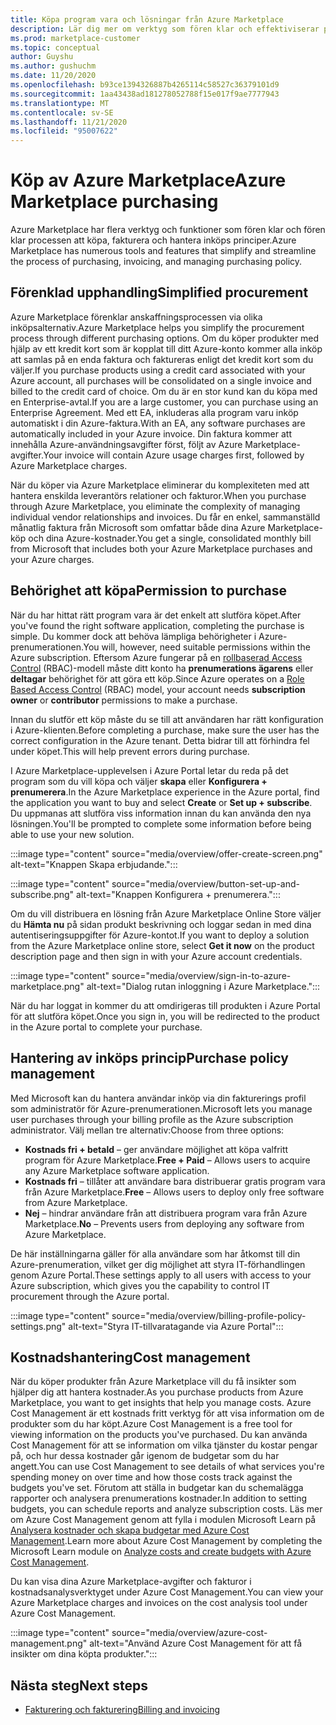 ```yaml
---
title: Köpa program vara och lösningar från Azure Marketplace
description: Lär dig mer om verktyg som fören klar och effektiviserar program varu inköp och-hantering i Azure Marketplace.
ms.prod: marketplace-customer
ms.topic: conceptual
author: Guyshu
ms.author: gushuchm
ms.date: 11/20/2020
ms.openlocfilehash: b93ce1394326887b4265114c58527c36379101d9
ms.sourcegitcommit: 1aa43438ad181278052788f15e017f9ae7777943
ms.translationtype: MT
ms.contentlocale: sv-SE
ms.lasthandoff: 11/21/2020
ms.locfileid: "95007622"
---
```

# <a name="azure-marketplace-purchasing"></a><span data-ttu-id="ffc15-103">Köp av Azure Marketplace</span><span class="sxs-lookup"><span data-stu-id="ffc15-103">Azure Marketplace purchasing</span></span>

<span data-ttu-id="ffc15-104">Azure Marketplace har flera verktyg och funktioner som fören klar och fören klar processen att köpa, fakturera och hantera inköps principer.</span><span class="sxs-lookup"><span data-stu-id="ffc15-104">Azure Marketplace has numerous tools and features that simplify and streamline the process of purchasing, invoicing, and managing purchasing policy.</span></span>

## <a name="simplified-procurement"></a><span data-ttu-id="ffc15-105">Förenklad upphandling</span><span class="sxs-lookup"><span data-stu-id="ffc15-105">Simplified procurement</span></span>

<span data-ttu-id="ffc15-106">Azure Marketplace förenklar anskaffningsprocessen via olika inköpsalternativ.</span><span class="sxs-lookup"><span data-stu-id="ffc15-106">Azure Marketplace helps you simplify the procurement process through different purchasing options.</span></span> <span data-ttu-id="ffc15-107">Om du köper produkter med hjälp av ett kredit kort som är kopplat till ditt Azure-konto kommer alla inköp att samlas på en enda faktura och faktureras enligt det kredit kort som du väljer.</span><span class="sxs-lookup"><span data-stu-id="ffc15-107">If you purchase products using a credit card associated with your Azure account, all purchases will be consolidated on a single invoice and billed to the credit card of choice.</span></span> <span data-ttu-id="ffc15-108">Om du är en stor kund kan du köpa med en Enterprise-avtal.</span><span class="sxs-lookup"><span data-stu-id="ffc15-108">If you are a large customer, you can purchase using an Enterprise Agreement.</span></span> <span data-ttu-id="ffc15-109">Med ett EA, inkluderas alla program varu inköp automatiskt i din Azure-faktura.</span><span class="sxs-lookup"><span data-stu-id="ffc15-109">With an EA, any software purchases are automatically included in your Azure invoice.</span></span> <span data-ttu-id="ffc15-110">Din faktura kommer att innehålla Azure-användningsavgifter först, följt av Azure Marketplace-avgifter.</span><span class="sxs-lookup"><span data-stu-id="ffc15-110">Your invoice will contain Azure usage charges first, followed by Azure Marketplace charges.</span></span>

<span data-ttu-id="ffc15-111">När du köper via Azure Marketplace eliminerar du komplexiteten med att hantera enskilda leverantörs relationer och fakturor.</span><span class="sxs-lookup"><span data-stu-id="ffc15-111">When you purchase through Azure Marketplace, you eliminate the complexity of managing individual vendor relationships and invoices.</span></span> <span data-ttu-id="ffc15-112">Du får en enkel, sammanställd månatlig faktura från Microsoft som omfattar både dina Azure Marketplace-köp och dina Azure-kostnader.</span><span class="sxs-lookup"><span data-stu-id="ffc15-112">You get a single, consolidated monthly bill from Microsoft that includes both your Azure Marketplace purchases and your Azure charges.</span></span>

## <a name="permission-to-purchase"></a><span data-ttu-id="ffc15-113">Behörighet att köpa</span><span class="sxs-lookup"><span data-stu-id="ffc15-113">Permission to purchase</span></span>

<span data-ttu-id="ffc15-114">När du har hittat rätt program vara är det enkelt att slutföra köpet.</span><span class="sxs-lookup"><span data-stu-id="ffc15-114">After you've found the right software application, completing the purchase is simple.</span></span> <span data-ttu-id="ffc15-115">Du kommer dock att behöva lämpliga behörigheter i Azure-prenumerationen.</span><span class="sxs-lookup"><span data-stu-id="ffc15-115">You will, however, need suitable permissions within the Azure subscription.</span></span> <span data-ttu-id="ffc15-116">Eftersom Azure fungerar på en [rollbaserad Access Control](https://docs.microsoft.com/azure/role-based-access-control/overview) (RBAC)-modell måste ditt konto ha **prenumerations ägarens** eller **deltagar** behörighet för att göra ett köp.</span><span class="sxs-lookup"><span data-stu-id="ffc15-116">Since Azure operates on a [Role Based Access Control](https://docs.microsoft.com/azure/role-based-access-control/overview) (RBAC) model, your account needs **subscription owner** or **contributor** permissions to make a purchase.</span></span>

<span data-ttu-id="ffc15-117">Innan du slutför ett köp måste du se till att användaren har rätt konfiguration i Azure-klienten.</span><span class="sxs-lookup"><span data-stu-id="ffc15-117">Before completing a purchase, make sure the user has the correct configuration in the Azure tenant.</span></span> <span data-ttu-id="ffc15-118">Detta bidrar till att förhindra fel under köpet.</span><span class="sxs-lookup"><span data-stu-id="ffc15-118">This will help prevent errors during purchase.</span></span>

<span data-ttu-id="ffc15-119">I Azure Marketplace-upplevelsen i Azure Portal letar du reda på det program som du vill köpa och väljer **skapa** eller **Konfigurera + prenumerera**.</span><span class="sxs-lookup"><span data-stu-id="ffc15-119">In the Azure Marketplace experience in the Azure portal, find the application you want to buy and select **Create** or **Set up + subscribe**.</span></span> <span data-ttu-id="ffc15-120">Du uppmanas att slutföra viss information innan du kan använda den nya lösningen.</span><span class="sxs-lookup"><span data-stu-id="ffc15-120">You'll be prompted to complete some information before being able to use your new solution.</span></span>

:::image type="content" source="media/overview/offer-create-screen.png" alt-text="Knappen Skapa erbjudande.":::

:::image type="content" source="media/overview/button-set-up-and-subscribe.png" alt-text="Knappen Konfigurera + prenumerera.":::

<span data-ttu-id="ffc15-123">Om du vill distribuera en lösning från Azure Marketplace Online Store väljer du **Hämta nu** på sidan produkt beskrivning och loggar sedan in med dina autentiseringsuppgifter för Azure-kontot.</span><span class="sxs-lookup"><span data-stu-id="ffc15-123">If you want to deploy a solution from the Azure Marketplace online store, select **Get it now** on the product description page and then sign in with your Azure account credentials.</span></span>

:::image type="content" source="media/overview/sign-in-to-azure-marketplace.png" alt-text="Dialog rutan inloggning i Azure Marketplace.":::

<span data-ttu-id="ffc15-125">När du har loggat in kommer du att omdirigeras till produkten i Azure Portal för att slutföra köpet.</span><span class="sxs-lookup"><span data-stu-id="ffc15-125">Once you sign in, you will be redirected to the product in the Azure portal to complete your purchase.</span></span>

## <a name="purchase-policy-management"></a><span data-ttu-id="ffc15-126">Hantering av inköps princip</span><span class="sxs-lookup"><span data-stu-id="ffc15-126">Purchase policy management</span></span>

<span data-ttu-id="ffc15-127">Med Microsoft kan du hantera användar inköp via din fakturerings profil som administratör för Azure-prenumerationen.</span><span class="sxs-lookup"><span data-stu-id="ffc15-127">Microsoft lets you manage user purchases through your billing profile as the Azure subscription administrator.</span></span> <span data-ttu-id="ffc15-128">Välj mellan tre alternativ:</span><span class="sxs-lookup"><span data-stu-id="ffc15-128">Choose from three options:</span></span>

- <span data-ttu-id="ffc15-129">**Kostnads fri + betald** – ger användare möjlighet att köpa valfritt program för Azure Marketplace.</span><span class="sxs-lookup"><span data-stu-id="ffc15-129">**Free + Paid** – Allows users to acquire any Azure Marketplace software application.</span></span>
- <span data-ttu-id="ffc15-130">**Kostnads fri** – tillåter att användare bara distribuerar gratis program vara från Azure Marketplace.</span><span class="sxs-lookup"><span data-stu-id="ffc15-130">**Free** – Allows users to deploy only free software from Azure Marketplace.</span></span>
- <span data-ttu-id="ffc15-131">**Nej** – hindrar användare från att distribuera program vara från Azure Marketplace.</span><span class="sxs-lookup"><span data-stu-id="ffc15-131">**No** – Prevents users from deploying any software from Azure Marketplace.</span></span>

<span data-ttu-id="ffc15-132">De här inställningarna gäller för alla användare som har åtkomst till din Azure-prenumeration, vilket ger dig möjlighet att styra IT-förhandlingen genom Azure Portal.</span><span class="sxs-lookup"><span data-stu-id="ffc15-132">These settings apply to all users with access to your Azure subscription, which gives you the capability to control IT procurement through the Azure portal.</span></span>

:::image type="content" source="media/overview/billing-profile-policy-settings.png" alt-text="Styra IT-tillvaratagande via Azure Portal":::

## <a name="cost-management"></a><span data-ttu-id="ffc15-134">Kostnadshantering</span><span class="sxs-lookup"><span data-stu-id="ffc15-134">Cost management</span></span>

<span data-ttu-id="ffc15-135">När du köper produkter från Azure Marketplace vill du få insikter som hjälper dig att hantera kostnader.</span><span class="sxs-lookup"><span data-stu-id="ffc15-135">As you purchase products from Azure Marketplace, you want to get insights that help you manage costs.</span></span> <span data-ttu-id="ffc15-136">Azure Cost Management är ett kostnads fritt verktyg för att visa information om de produkter som du har köpt.</span><span class="sxs-lookup"><span data-stu-id="ffc15-136">Azure Cost Management is a free tool for viewing information on the products you've purchased.</span></span> <span data-ttu-id="ffc15-137">Du kan använda Cost Management för att se information om vilka tjänster du kostar pengar på, och hur dessa kostnader går igenom de budgetar som du har angett.</span><span class="sxs-lookup"><span data-stu-id="ffc15-137">You can use Cost Management to see details of what services you're spending money on over time and how those costs track against the budgets you've set.</span></span> <span data-ttu-id="ffc15-138">Förutom att ställa in budgetar kan du schemalägga rapporter och analysera prenumerations kostnader.</span><span class="sxs-lookup"><span data-stu-id="ffc15-138">In addition to setting budgets, you can schedule reports and analyze subscription costs.</span></span> <span data-ttu-id="ffc15-139">Läs mer om Azure Cost Management genom att fylla i modulen Microsoft Learn på [Analysera kostnader och skapa budgetar med Azure Cost Management](https://docs.microsoft.com/learn/modules/analyze-costs-create-budgets-azure-cost-management/).</span><span class="sxs-lookup"><span data-stu-id="ffc15-139">Learn more about Azure Cost Management by completing the Microsoft Learn module on [Analyze costs and create budgets with Azure Cost Management](https://docs.microsoft.com/learn/modules/analyze-costs-create-budgets-azure-cost-management/).</span></span>

<span data-ttu-id="ffc15-140">Du kan visa dina Azure Marketplace-avgifter och fakturor i kostnadsanalysverktyget under Azure Cost Management.</span><span class="sxs-lookup"><span data-stu-id="ffc15-140">You can view your Azure Marketplace charges and invoices on the cost analysis tool under Azure Cost Management.</span></span>

:::image type="content" source="media/overview/azure-cost-management.png" alt-text="Använd Azure Cost Management för att få insikter om dina köpta produkter.":::

## <a name="next-steps"></a><span data-ttu-id="ffc15-142">Nästa steg</span><span class="sxs-lookup"><span data-stu-id="ffc15-142">Next steps</span></span>

- [<span data-ttu-id="ffc15-143">Fakturering och fakturering</span><span class="sxs-lookup"><span data-stu-id="ffc15-143">Billing and invoicing</span></span>](billing-invoicing.md)
